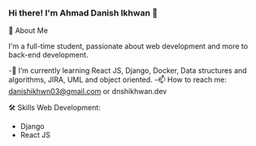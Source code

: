 ### Hi there! I'm Ahmad Danish Ikhwan 👋

🚀 About Me

I'm a full-time student, passionate about web development and more to back-end development.

-🌱 I’m currently learning React JS, Django, Docker, Data structures and algorithms, JIRA, UML and object oriented.
-📫 How to reach me: danishikhwn03@gmail.com or dnshikhwan.dev

🛠 Skills
Web Development: 
- Django
- React JS

<!--
**dnshikhwan/dnshikhwan** is a ✨ _special_ ✨ repository because its `README.md` (this file) appears on your GitHub profile.

Here are some ideas to get you started:

- 🔭 I’m currently working on ...
- 🌱 I’m currently learning ...
- 👯 I’m looking to collaborate on ...
- 🤔 I’m looking for help with ...
- 💬 Ask me about ...
- 📫 How to reach me: ...
- 😄 Pronouns: ...
- ⚡ Fun fact: ...
-->
